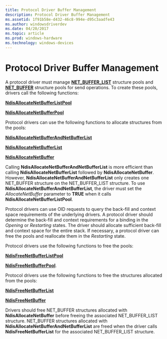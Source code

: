 ```yaml
---
title: Protocol Driver Buffer Management
description: Protocol Driver Buffer Management
ms.assetid: 1f91b58e-d432-46c8-994e-d95c3aadfe43
ms.author: windowsdriverdev
ms.date: 04/20/2017
ms.topic: article
ms.prod: windows-hardware
ms.technology: windows-devices
---
```


# Protocol Driver Buffer Management





A protocol driver must manage [**NET\_BUFFER\_LIST**](https://msdn.microsoft.com/library/windows/hardware/ff568388) structure pools and [**NET\_BUFFER**](https://msdn.microsoft.com/library/windows/hardware/ff568376) structure pools for send operations. To create these pools, drivers call the following functions:

[**NdisAllocateNetBufferListPool**](https://msdn.microsoft.com/library/windows/hardware/ff561611)

[**NdisAllocateNetBufferPool**](https://msdn.microsoft.com/library/windows/hardware/ff561613)

Protocol drivers can use the following functions to allocate structures from the pools:

[**NdisAllocateNetBufferAndNetBufferList**](https://msdn.microsoft.com/library/windows/hardware/ff561608)

[**NdisAllocateNetBufferList**](https://msdn.microsoft.com/library/windows/hardware/ff561609)

[**NdisAllocateNetBuffer**](https://msdn.microsoft.com/library/windows/hardware/ff561607)

Calling **NdisAllocateNetBufferAndNetBufferList** is more efficient than calling **NdisAllocateNetBufferList** followed by **NdisAllocateNetBuffer**. However, **NdisAllocateNetBufferAndNetBufferList** only creates one NET\_BUFFER structure on the NET\_BUFFER\_LIST structure. To use **NdisAllocateNetBufferAndNetBufferList**, the driver must set the *AllocateNetBuffer* parameter to **TRUE** when it calls **NdisAllocateNetBufferListPool**.

Protocol drivers can use OID requests to query the back-fill and context space requirements of the underlying drivers. A protocol driver should determine the back-fill and context requirements for a binding in the *Opening* or *Restarting* states. The driver should allocate sufficient back-fill and context space for the entire stack. If necessary, a protocol driver can free the pools and reallocate them in the *Restarting* state.

Protocol drivers use the following functions to free the pools:

[**NdisFreeNetBufferListPool**](https://msdn.microsoft.com/library/windows/hardware/ff562590)

[**NdisFreeNetBufferPool**](https://msdn.microsoft.com/library/windows/hardware/ff562592).

Protocol drivers use the following functions to free the structures allocated from the pools:

[**NdisFreeNetBufferList**](https://msdn.microsoft.com/library/windows/hardware/ff562583)

[**NdisFreeNetBuffer**](https://msdn.microsoft.com/library/windows/hardware/ff562582)

Drivers should free NET\_BUFFER structures allocated with **NdisAllocateNetBuffer** before freeing the associated NET\_BUFFER\_LIST structure. NET\_BUFFER structures allocated with **NdisAllocateNetBufferAndNetBufferList** are freed when the driver calls **NdisFreeNetBufferList** for the associated NET\_BUFFER\_LIST structure.

 

 






